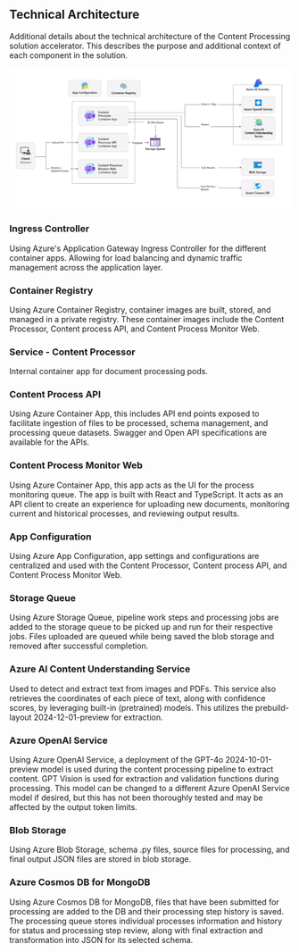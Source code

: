 ## Technical Architecture

Additional details about the technical architecture of the Content Processing solution accelerator. This describes the purpose and additional context of each component in the solution.

![image](./images/ReadMe/solution-architecture.png)


### Ingress Controller
Using Azure's Application Gateway Ingress Controller for the different container apps. Allowing for load balancing and dynamic traffic management across the application layer.

### Container Registry
Using Azure Container Registry, container images are built, stored, and managed in a private registry. These container images include the Content Processor, Content process API, and Content Process Monitor Web.

### Service - Content Processor
Internal container app for document processing pods.

### Content Process API
Using Azure Container App, this includes API end points exposed to facilitate ingestion of files to be processed, schema management, and processing queue datasets. Swagger and Open API specifications are available for the APIs.

### Content Process Monitor Web
Using Azure Container App, this app acts as the UI for the process monitoring queue. The app is built with React and TypeScript. It acts as an API client to create an experience for uploading new documents, monitoring current and historical processes, and reviewing output results.

### App Configuration
Using Azure App Configuration, app settings and configurations are centralized and used with the Content Processor, Content process API, and Content Process Monitor Web.

### Storage Queue
Using Azure Storage Queue, pipeline work steps and processing jobs are added to the storage queue to be picked up and run for their respective jobs. Files uploaded are queued while being saved the blob storage and removed after successful completion. 

### Azure AI Content Understanding Service
Used to detect and extract text from images and PDFs. This service also retrieves the coordinates of each piece of text, along with confidence scores, by leveraging built-in (pretrained) models. This utilizes the prebuild-layout 2024-12-01-preview for extraction.

### Azure OpenAI Service
Using Azure OpenAI Service, a deployment of the GPT-4o 2024-10-01-preview model is used during the content processing pipeline to extract content. GPT Vision is used for extraction and validation functions during processing. This model can be changed to a different Azure OpenAI Service model if desired, but this has not been thoroughly tested and may be affected by the output token limits.

### Blob Storage
Using Azure Blob Storage, schema .py files, source files for processing, and final output JSON files are stored in blob storage.

### Azure Cosmos DB for MongoDB
Using Azure Cosmos DB for MongoDB, files that have been submitted for processing are added to the DB and their processing step history is saved. The processing queue stores individual processes information and history for status and processing step review, along with final extraction and transformation into JSON for its selected schema.